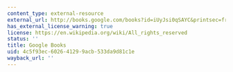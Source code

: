 ```yaml
---
content_type: external-resource
external_url: http://books.google.com/books?id=iUyJsi0qSAYC&printsec=frontcover
has_external_license_warning: true
license: https://en.wikipedia.org/wiki/All_rights_reserved
status: ''
title: Google Books
uid: 4c5f93ec-6026-4129-9acb-533da9d81c1e
wayback_url: ''
---
```

